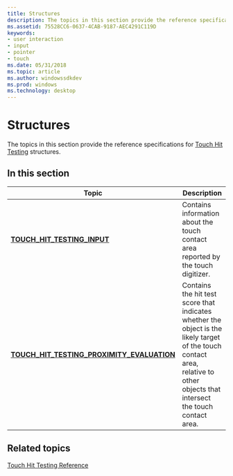 ```yaml
---
title: Structures
description: The topics in this section provide the reference specifications for Touch Hit Testing structures.
ms.assetid: 75528CC6-0637-4CAB-9187-AEC4291C119D
keywords:
- user interaction
- input
- pointer
- touch
ms.date: 05/31/2018
ms.topic: article
ms.author: windowssdkdev
ms.prod: windows
ms.technology: desktop
---
```


# Structures

The topics in this section provide the reference specifications for [Touch Hit Testing](https://msdn.microsoft.com/library/windows/desktop/hh437255) structures.

## In this section



| Topic                                                                                                   | Description                                                                                                                                                                               |
|---------------------------------------------------------------------------------------------------------|-------------------------------------------------------------------------------------------------------------------------------------------------------------------------------------------|
| [**TOUCH\_HIT\_TESTING\_INPUT**](/windows/win32/winuser/ns-winuser-tagtouch_hit_testing_input?branch=master)<br/>                                | Contains information about the touch contact area reported by the touch digitizer.<br/>                                                                                             |
| [**TOUCH\_HIT\_TESTING\_PROXIMITY\_EVALUATION**](/windows/win32/winuser/ns-winuser-tagtouch_hit_testing_proximity_evaluation?branch=master)<br/> | Contains the hit test score that indicates whether the object is the likely target of the touch contact area, relative to other objects that intersect the touch contact area.<br/> |



 

## Related topics

<dl> <dt>

[Touch Hit Testing Reference](reference.md)
</dt> </dl>

 

 





